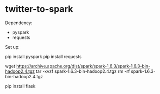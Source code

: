 # twitter-to-spark

Dependency:
- pyspark
- requests

Set up:

pip install pyspark
pip install requests

wget https://archive.apache.org/dist/spark/spark-1.6.3/spark-1.6.3-bin-hadoop2.4.tgz
tar -xvzf spark-1.6.3-bin-hadoop2.4.tgz
rm -rf spark-1.6.3-bin-hadoop2.4.tgz

pip install flask
